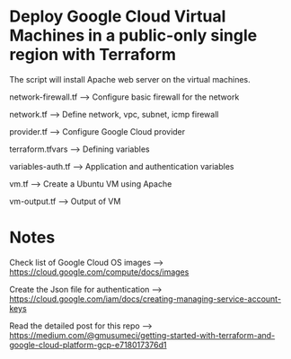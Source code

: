 # Deploy Google Cloud Virtual Machines in a public-only single region with Terraform

The script will install Apache web server on the virtual machines.

network-firewall.tf --> Configure basic firewall for the network

network.tf --> Define network, vpc, subnet, icmp firewall

provider.tf --> Configure Google Cloud provider

terraform.tfvars --> Defining variables 

variables-auth.tf --> Application and authentication variables

vm.tf --> Create a Ubuntu VM using Apache

vm-output.tf --> Output of VM 

# Notes

Check list of Google Cloud OS images --> https://cloud.google.com/compute/docs/images

Create the Json file for authentication --> https://cloud.google.com/iam/docs/creating-managing-service-account-keys

Read the detailed post for this repo --> https://medium.com/@gmusumeci/getting-started-with-terraform-and-google-cloud-platform-gcp-e718017376d1
